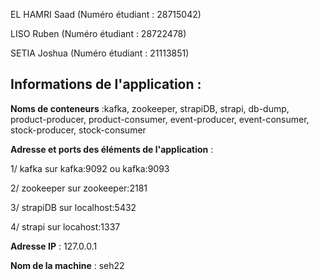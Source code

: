 EL HAMRI Saad (Numéro étudiant : 28715042)

LISO Ruben (Numéro étudiant : 28722478)

SETIA Joshua (Numéro étudiant : 21113851)

## Informations de l'application :

**Noms de conteneurs** :kafka, zookeeper, strapiDB, strapi, db-dump, product-producer, product-consumer, event-producer, event-consumer, stock-producer, stock-consumer

**Adresse et ports des éléments de l'application** :

1/ kafka sur kafka:9092 ou kafka:9093

2/ zookeeper sur zookeeper:2181

3/ strapiDB sur localhost:5432

4/ strapi sur locahost:1337

**Adresse IP** : 127.0.0.1

**Nom de la machine** : seh22
